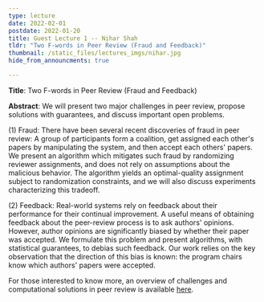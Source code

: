 ```yaml
---
type: lecture
date: 2022-02-01
postdate: 2022-01-20
title: Guest Lecture 1 -- Nihar Shah
tldr: "Two F-words in Peer Review (Fraud and Feedback)"
thumbnail: /static_files/lectures_imgs/nihar.jpg
hide_from_announcments: true

---
```


**Title**: Two F-words in Peer Review (Fraud and Feedback)

**Abstract**: We will present two major challenges in peer review, propose solutions with guarantees, and discuss important open problems.

(1) Fraud: There have been several recent discoveries of fraud in peer review: A group of participants form a coalition, get assigned each other's papers by manipulating the system, and then accept each others' papers. We present an algorithm which mitigates such fraud by randomizing reviewer assignments, and does not rely on assumptions about the malicious behavior. The algorithm yields an optimal-quality assignment subject to randomization constraints, and we will also discuss experiments characterizing this tradeoff.

(2) Feedback: Real-world systems rely on feedback about their performance for their continual improvement. A useful means of obtaining feedback about the peer-review process is to ask authors' opinions. However, author opinions are significantly biased by whether their paper was accepted. We formulate this problem and present algorithms, with statistical guarantees, to debias such feedback. Our work relies on the key observation that the direction of this bias is known: the program chairs know which authors' papers were accepted.

For those interested to know more, an overview of challenges and computational solutions in peer review is available [here](http://bit.ly/PeerReviewOverview).
